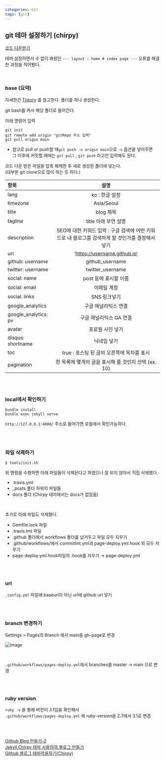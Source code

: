 ```yaml
---
categories: Git
tags: [git]
---
```

    
## git 테마 설정하기 (chirpy)

[코드 다운받기](https://jekyll-themes.com/chirpy/)                         
        
        
테마 설정하면서 수 없이 봐왔던 `--- layout : home # index page ---` 오류를 해결한 과정을 적어봤다.                        

<br>

### base (요약)
자세한건 [Tistory](https://lu-delight.tistory.com/602) 를 참고한다. 
폴더를 하나 생성한다.                        

git bash를 켜서 해당 폴더로 들어간다.                        

아래 명령어 입력                        
```
git init
git remote add origin "gitRepo 주소 입력"
git pull origin main
```
* 참고로 pull or push할 때`git push -u origin main`으로 `-u` 옵션을 넣어주면                                       
그 이후에 커밋할 때에는 `git pull` , `git push` 라고만 입력해도 된다.                                       

코드 다운 받은 파일을 압축 해제한 후 새로 생성한 폴더에 넣는다.                                       
(대부분 git clone으로 많이 하는 듯 하다.)                                     
                          
|항목|설명|
|:---|:---:|
|lang|ko : 한글 설정|
|timezone|Asia/Seoul|
|title|blog 제목|
|tagline|title 아래 부연 설명|
|description|SEO에 대한 키워드 입력 : 구글 검색에 어떤 키워드로 내 블로그를 검색하게 할 것인가를 결정해서 넣기|
|url|‘https://username.github.io’|
|github: username| github_username|
|twitter: username|twitter_username|
|social: name|post 등에 표시할 이름|
|social: email|이메일 계정|
|social: links|SNS 링크넣기|
|google_analytics|구글 애널리틱스 연결|
|google_analytics: pv | 구글 애널리틱스 GA 연결|
|avatar|프로필 사진 넣기|
|disqus: shortname|닉네임 넣기|
|toc|true : 포스팅 된 글의 오른쪽에 목차를 표시|
|pagination|한 목록에 몇개의 글을 표시해 줄 것인지 선택 (ex. 10)|


<br>
<br>

### local에서 확인하기
```
bundle install
bundle exec jekyll serve
```

`http://127.0.0.1:4000/` 주소로 들어가면 로컬에서 확인가능하다.                        

<br>
<br>

### 파일 삭제하기
```
$ tools/init.sh
```
위 명령을 수행하면 아래 파일들이 삭제된다고 하였으나 잘 되지 않아서 직접 삭제했다.                        
- .travis.yml
- _posts 폴더 하위의 파일들
- docs 폴더 (Chirpy 테마에서는 docs가 없었음)
<br>
                        
추가로 아래 파일도 삭제했다.                        
- Gemfile.lock 파일
- .travis.tml 파일
- .github 폴더에서 workflows 폴더를 남겨두고 파일 모두 지우기
- .github/workflows/에서 commitlint.yml과 page-deploy.yml.hook 외 모두 지우기
- page-deploy.yml.hook파일의 .hook를 지우기 → page-deploy.yml

<br>
<br>

### url
`_config.yml` 파일에 baseurl이 아닌 url에 github url 넣기                        

<br>
<br>

### branch 변경하기
Settings > Pages의 Branch 에서 main을 gh-page로 변경                        
                        
![image](https://user-images.githubusercontent.com/74857364/187036251-ef549fb9-1486-4de8-8628-3bd6b5da7691.png)

<br>

`.github/workflows/pages-deploy.yml`에서 branches를 master → main 으로 변경                        

<br>
<br>

### ruby version
`ruby -v` 을 통해 버전이 3.1임을 확인해서                                    
`.github/workflows/pages-deploy.yml` 에 ruby-version을 2.7에서 3.1로 변경                        

<br>
<br>


[Github Blog 만들기-2](https://velog.io/@hashnsalt/Github-Blog-%EB%A7%8C%EB%93%A4%EA%B8%B0-2)                                                             
[Jekyll Chirpy 테마 사용하여 블로그 만들기](https://www.irgroup.org/posts/jekyll-chirpy/)                           
[Github 블로그 테마적용하기(Chirpy)](https://seong6496.tistory.com/267)                        

